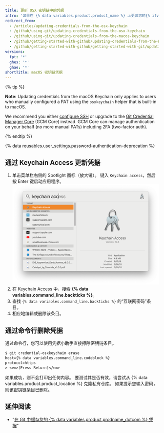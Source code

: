 ```yaml
---
title: 更新 OSX 密钥链中的凭据
intro: '如果在 {% data variables.product.product_name %} 上更改您的{% ifversion not ghae %}用户名、密码或{% endif %}个人访问令牌，您需要在 "git-credit al-osxkeychain" 小助手中更新您保存的凭据。'
redirect_from:
  - /articles/updating-credentials-from-the-osx-keychain
  - /github/using-git/updating-credentials-from-the-osx-keychain
  - /github/using-git/updating-credentials-from-the-macos-keychain
  - /github/getting-started-with-github/updating-credentials-from-the-macos-keychain
  - /github/getting-started-with-github/getting-started-with-git/updating-credentials-from-the-macos-keychain
versions:
  fpt: '*'
  ghes: '*'
  ghae: '*'
shortTitle: macOS 密钥链凭据
---
```


{% tip %}

**Note:** Updating credentials from the macOS Keychain only applies to users who manually configured a PAT using the  `osxkeychain` helper that is built-in to macOS.

We recommend you either [configure SSH](/articles/generating-an-ssh-key) or upgrade to the [Git Credential Manager Core](/get-started/getting-started-with-git/caching-your-github-credentials-in-git) (GCM Core) instead. GCM Core can manage authentication on your behalf (no more manual PATs) including 2FA (two-factor auth).

{% endtip %}

{% data reusables.user_settings.password-authentication-deprecation %}

## 通过 Keychain Access 更新凭据

1. 单击菜单栏右侧的 Spotlight 图标（放大镜）。 键入 `Keychain access`，然后按 Enter 键启动应用程序。 ![Spotlight 搜索栏](/assets/images/help/setup/keychain-access.png)
2. 在 Keychain Access 中，搜索 **{% data variables.command_line.backticks %}**。
3. 查找 `{% data variables.command_line.backticks %}` 的“互联网密码”条目。
4. 相应地编辑或删除该条目。

## 通过命令行删除凭据

通过命令行，您可以使用凭据小助手直接擦除密钥链条目。

```shell
$ git credential-osxkeychain erase
host={% data variables.command_line.codeblock %}
protocol=https
> <em>[Press Return]</em>
```

如果成功，则不会打印出任何内容。 要测试其是否有效，请尝试从 {% data variables.product.product_location %} 克隆私有仓库。 如果提示您输入密码，则该密钥链条目已删除。

## 延伸阅读

- “[在 Git 中缓存您的 {% data variables.product.prodname_dotcom %} 凭据](/github/getting-started-with-github/caching-your-github-credentials-in-git/)”
